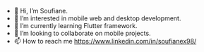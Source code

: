 - 👋 Hi, I’m Soufiane.
- 👀 I’m interested in mobile web and desktop development.
- 🌱 I’m currently learning Flutter framework.
- 💞️ I’m looking to collaborate on mobile projects.
- 📫 How to reach me https://www.linkedin.com/in/soufianex98/

<!---
soufianex98/soufianex98 is a ✨ special ✨ repository because its `README.md` (this file) appears on your GitHub profile.
You can click the Preview link to take a look at your changes.
--->
